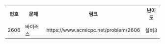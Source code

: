 

<table>
    <tr>
        <th scope="col">번호</td>
        <th scope="col">문제</td>
        <th scope="col">링크</td>
        <th scope="col">난이도</td>
    </tr>
    <tr>
        <td>2606</td>
        <td>바이러스</td>
        <td>https://www.acmicpc.net/problem/2606</td>
        <td>실버3</td>
    </tr>
</table>